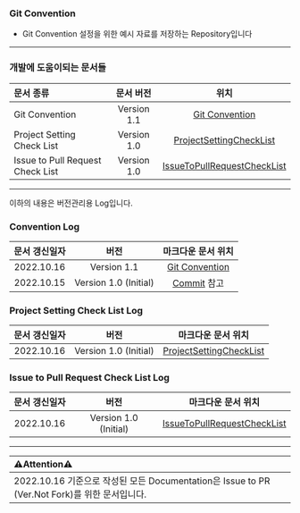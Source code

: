 
### Git Convention

- Git Convention 설정을 위한 예시 자료를 저장하는 Repository입니다

---
### 개발에 도움이되는 문서들
|문서 종류|문서 버전|위치|
|:---|:---:|:---:|
|Git Convention|Version 1.1|[Git Convention](https://github.com/jeong-hyeonHwang/Git-Convention/blob/develop/Convention.md)|
|Project Setting Check List|Version 1.0|[ProjectSettingCheckList](https://github.com/jeong-hyeonHwang/Git-Convention/blob/develop/ProjectSettingCheckList.md)|
|Issue to Pull Request Check List|Version 1.0|[IssueToPullRequestCheckList](https://github.com/jeong-hyeonHwang/Git-Convention/blob/develop/IssueToPullRequestCheckList.md)|

---

이하의 내용은 버전관리용 Log입니다.

### Convention Log
|문서 갱신일자|버전|마크다운 문서 위치|
|:---:|:---:|:---:|
|2022.10.16|Version 1.1|[Git Convention](https://github.com/jeong-hyeonHwang/Git-Convention/blob/develop/Convention.md)|
|2022.10.15|Version 1.0 (Initial)|[Commit](https://github.com/jeong-hyeonHwang/Git-Convention/commit/2d1c2285380e0de9ae3f8716659e4365136c8f3a) 참고|

### Project Setting Check List Log
|문서 갱신일자|버전|마크다운 문서 위치|
|:---:|:---:|:---:|
|2022.10.16|Version 1.0 (Initial)|[ProjectSettingCheckList](https://github.com/jeong-hyeonHwang/Git-Convention/blob/develop/ProjectSettingCheckList.md)|

### Issue to Pull Request Check List Log
|문서 갱신일자|버전|마크다운 문서 위치|
|:---:|:---:|:---:|
|2022.10.16|Version 1.0 (Initial)|[IssueToPullRequestCheckList](https://github.com/jeong-hyeonHwang/Git-Convention/blob/develop/IssueToPullRequestCheckList.md)|
---

|⚠️Attention⚠️|
|:---|
|2022.10.16 기준으로 작성된 모든 Documentation은 Issue to PR (Ver.Not Fork)를 위한 문서입니다.|
